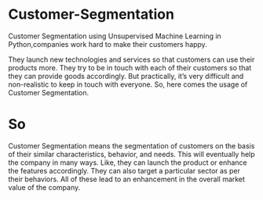 # Customer-Segmentation
Customer Segmentation using Unsupervised Machine Learning in Python,companies work hard to make their customers happy.

 They launch new technologies and services so that customers can use their products more. They try to be in touch with each of their customers so that they can provide goods accordingly. But practically, it’s very difficult and non-realistic to keep in touch with everyone. So, here comes the usage of Customer Segmentation.

# So
Customer Segmentation means the segmentation of customers on the basis of their similar characteristics, behavior, and needs. This will eventually help the company in many ways. Like, they can launch the product or enhance the features accordingly. They can also target a particular sector as per their behaviors. All of these lead to an enhancement in the overall market value of the company.
